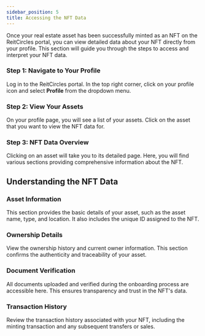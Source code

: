 ```yaml
---
sidebar_position: 5
title: Accessing the NFT Data
---
```


Once your real estate asset has been successfully minted as an NFT on the ReitCircles portal, you can view detailed data about your NFT directly from your profile. This section will guide you through the steps to access and interpret your NFT data.

### Step 1: Navigate to Your Profile

Log in to the ReitCircles portal. In the top right corner, click on your profile icon and select **Profile** from the dropdown menu.


### Step 2: View Your Assets

On your profile page, you will see a list of your assets. Click on the asset that you want to view the NFT data for.


### Step 3: NFT Data Overview

Clicking on an asset will take you to its detailed page. Here, you will find various sections providing comprehensive information about the NFT.


## Understanding the NFT Data

### Asset Information

This section provides the basic details of your asset, such as the asset name, type, and location. It also includes the unique ID assigned to the NFT.


### Ownership Details

View the ownership history and current owner information. This section confirms the authenticity and traceability of your asset.



### Document Verification

All documents uploaded and verified during the onboarding process are accessible here. This ensures transparency and trust in the NFT's data.


### Transaction History

Review the transaction history associated with your NFT, including the minting transaction and any subsequent transfers or sales.